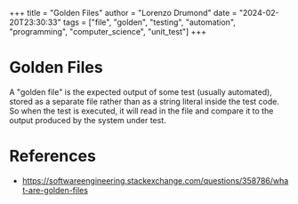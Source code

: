 +++
title = "Golden Files"
author = "Lorenzo Drumond"
date = "2024-02-20T23:30:33"
tags = ["file",  "golden",  "testing",  "automation",  "programming",  "computer_science",  "unit_test"]
+++


# Golden Files
A "golden file" is the expected output of some test (usually automated), stored as a separate file rather than as a string literal inside the test code. So when the test is executed, it will read in the file and compare it to the output produced by the system under test.

# References
- https://softwareengineering.stackexchange.com/questions/358786/what-are-golden-files
